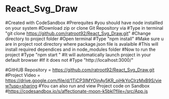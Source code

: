 # React_Svg_Draw
#Created with CodeSandbox
#Prerequites 
#you should have node installled on your system 
#Download zip or clone Git Repository via 
#Type in terminal "git clone https://github.com/ratroot92/React_Svg_Draw.git"
#Change directory to project folder 
#Open terminal 
#Type "npm install"
#Make sure u are in project root directory where package.json file is avalaible
#This will install required dependices and in node_modules folder 
#Now to run the project 
#Type "npm start "
#It will automatically launch project in your default browser
#If it does not 
#Type "http://localhost:3000/"

#GitHUB Repository = https://github.com/ratroot92/React_Svg_Draw.git
#Project Video = https://drive.google.com/file/d/1TiCP3IMYOjnAy5KR_ojHkYoCIrzMxB9S/view?usp=sharing
#You can also run and view Project code on Sandbox
#https://codesandbox.io/s/affectionate-moon-k5bkl?file=/src/App.js
